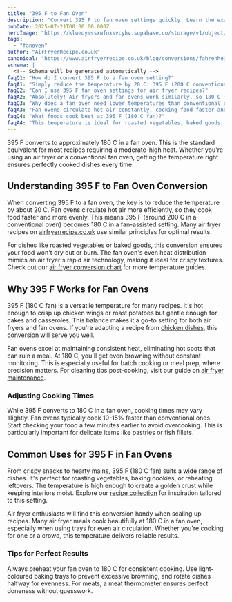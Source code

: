```yaml
---
title: "395 F to Fan Oven"
description: "Convert 395 F to fan oven settings quickly. Learn the exact equivalent and best practices for air fryer and fan oven cooking."
pubDate: 2025-07-21T00:00:00.000Z
heroImage: "https://klueoymssxwfnxsvcyhv.supabase.co/storage/v1/object/public/Shmucket/395-f-to-fan-oven.png"
tags:
  - "fanoven"
author: "AirFryerRecipe.co.uk"
canonical: "https://www.airfryerrecipe.co.uk/blog/conversions/fahrenheit-to-fan-oven/395-f-to-fan-oven"
schema: |
  <!-- Schema will be generated automatically -->
faqQ1: "How do I convert 395 F to a fan oven setting?"
faqA1: "Simply reduce the temperature by 20 C: 395 F (200 C conventional) becomes 180 C in a fan oven. This accounts for the fan's efficient heat distribution."
faqQ2: "Can I use 395 F fan oven settings for air fryer recipes?"
faqA2: "Absolutely! Air fryers and fan ovens work similarly, so 180 C (fan) is a great equivalent for most air fryer recipes at 395 F."
faqQ3: "Why does a fan oven need lower temperatures than conventional ovens?"
faqA3: "Fan ovens circulate hot air constantly, cooking food faster and more evenly. The 20 C reduction prevents overcooking while maintaining perfect results."
faqQ4: "What foods cook best at 395 F (180 C fan)?"
faqA4: "This temperature is ideal for roasted vegetables, baked goods, and crispy proteins like chicken or fish. It balances browning with gentle cooking."
---
```

<p>395 F converts to approximately 180 C in a fan oven. This is the standard equivalent for most recipes requiring a moderate-high heat. Whether you're using an air fryer or a conventional fan oven, getting the temperature right ensures perfectly cooked dishes every time.</p>

<h2>Understanding 395 F to Fan Oven Conversion</h2>
<p>When converting 395 F to a fan oven, the key is to reduce the temperature by about 20 C. Fan ovens circulate hot air more efficiently, so they cook food faster and more evenly. This means 395 F (around 200 C in a conventional oven) becomes 180 C in a fan-assisted setting. Many air fryer recipes on <a href=https://www.airfryerrecipe.co.uk>airfryerrecipe.co.uk</a> use similar principles for optimal results.</p>
<p>For dishes like roasted vegetables or baked goods, this conversion ensures your food won't dry out or burn. The fan oven's even heat distribution mimics an air fryer's rapid air technology, making it ideal for crispy textures. Check out our <a href=https://www.airfryerrecipe.co.uk/air-fryer-conversion-chart>air fryer conversion chart</a> for more temperature guides.</p>

<h2>Why 395 F Works for Fan Ovens</h2>
<p>395 F (180 C fan) is a versatile temperature for many recipes. It's hot enough to crisp up chicken wings or roast potatoes but gentle enough for cakes and casseroles. This balance makes it a go-to setting for both air fryers and fan ovens. If you're adapting a recipe from <a href=https://www.airfryerrecipe.co.uk/recipe-category/chicken>chicken dishes</a>, this conversion will serve you well.</p>
<p>Fan ovens excel at maintaining consistent heat, eliminating hot spots that can ruin a meal. At 180 C, you'll get even browning without constant monitoring. This is especially useful for batch cooking or meal prep, where precision matters. For cleaning tips post-cooking, visit our guide on <a href=https://www.airfryerrecipe.co.uk/air-fryer-cleaner>air fryer maintenance</a>.</p>

<h3>Adjusting Cooking Times</h3>
<p>While 395 F converts to 180 C in a fan oven, cooking times may vary slightly. Fan ovens typically cook 10-15% faster than conventional ones. Start checking your food a few minutes earlier to avoid overcooking. This is particularly important for delicate items like pastries or fish fillets.</p>

<h2>Common Uses for 395 F in Fan Ovens</h2>
<p>From crispy snacks to hearty mains, 395 F (180 C fan) suits a wide range of dishes. It's perfect for roasting vegetables, baking cookies, or reheating leftovers. The temperature is high enough to create a golden crust while keeping interiors moist. Explore our <a href=https://www.airfryerrecipe.co.uk/recipes>recipe collection</a> for inspiration tailored to this setting.</p>
<p>Air fryer enthusiasts will find this conversion handy when scaling up recipes. Many air fryer meals cook beautifully at 180 C in a fan oven, especially when using trays for even air circulation. Whether you're cooking for one or a crowd, this temperature delivers reliable results.</p>

<h3>Tips for Perfect Results</h3>
<p>Always preheat your fan oven to 180 C for consistent cooking. Use light-coloured baking trays to prevent excessive browning, and rotate dishes halfway for evenness. For meats, a meat thermometer ensures perfect doneness without guesswork.</p>
